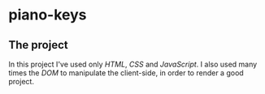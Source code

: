 # piano-keys

## The project
In this project I've used only *HTML*, *CSS* and *JavaScript*. I also used many times the *DOM* to manipulate the client-side, in order to render a good project.

